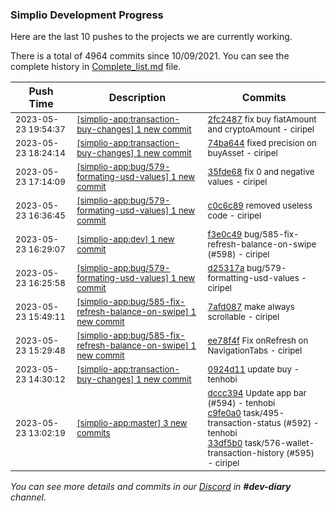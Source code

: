 
### Simplio Development Progress

Here are the last 10 pushes to the projects we are currently working.

There is a total of 4964 commits since 10/09/2021. You can see the complete history in
 [Complete_list.md](Complete_list.md) file.

| Push Time | Description | Commits |
| --- | --- | --- |
| <sub>2023-05-23 19:54:37</sub> | <sub>[[simplio-app:transaction\-buy\-changes] 1 new commit](https://github.com/SimplioOfficial/simplio-app/commit/2fc24870d5e3fa9b78833b8fc47ec23258f3ffc6)</sub> | <sub>[2fc2487](https://github.com/SimplioOfficial/simplio-app/commit/2fc24870d5e3fa9b78833b8fc47ec23258f3ffc6) fix buy fiatAmount and cryptoAmount - ciripel</sub> |
| <sub>2023-05-23 18:24:14</sub> | <sub>[[simplio-app:transaction\-buy\-changes] 1 new commit](https://github.com/SimplioOfficial/simplio-app/commit/74ba6448d20d776d2ca56c695be48aae625d3476)</sub> | <sub>[74ba644](https://github.com/SimplioOfficial/simplio-app/commit/74ba6448d20d776d2ca56c695be48aae625d3476) fixed precision on buyAsset - ciripel</sub> |
| <sub>2023-05-23 17:14:09</sub> | <sub>[[simplio-app:bug/579\-formating\-usd\-values] 1 new commit](https://github.com/SimplioOfficial/simplio-app/commit/35fde68d7fbdb0dd9bf5d0781078db344adba466)</sub> | <sub>[35fde68](https://github.com/SimplioOfficial/simplio-app/commit/35fde68d7fbdb0dd9bf5d0781078db344adba466) fix 0 and negative values - ciripel</sub> |
| <sub>2023-05-23 16:36:45</sub> | <sub>[[simplio-app:bug/579\-formating\-usd\-values] 1 new commit](https://github.com/SimplioOfficial/simplio-app/commit/c0c6c893172d389f96517fece7c53edf8e5b7aa2)</sub> | <sub>[c0c6c89](https://github.com/SimplioOfficial/simplio-app/commit/c0c6c893172d389f96517fece7c53edf8e5b7aa2) removed useless code - ciripel</sub> |
| <sub>2023-05-23 16:29:07</sub> | <sub>[[simplio-app:dev] 1 new commit](https://github.com/SimplioOfficial/simplio-app/commit/f3e0c499df62a1526c6b723fa9dd462b0b1becdc)</sub> | <sub>[f3e0c49](https://github.com/SimplioOfficial/simplio-app/commit/f3e0c499df62a1526c6b723fa9dd462b0b1becdc) bug/585-fix-refresh-balance-on-swipe (#598) - ciripel</sub> |
| <sub>2023-05-23 16:25:58</sub> | <sub>[[simplio-app:bug/579\-formating\-usd\-values] 1 new commit](https://github.com/SimplioOfficial/simplio-app/commit/d25317a4bd8dd262a6b438f7abcba5d4350e7b59)</sub> | <sub>[d25317a](https://github.com/SimplioOfficial/simplio-app/commit/d25317a4bd8dd262a6b438f7abcba5d4350e7b59) bug/579-formatting-usd-values - ciripel</sub> |
| <sub>2023-05-23 15:49:11</sub> | <sub>[[simplio-app:bug/585\-fix\-refresh\-balance\-on\-swipe] 1 new commit](https://github.com/SimplioOfficial/simplio-app/commit/7afd087cfb1063075a03fdc322ed68032bee54ba)</sub> | <sub>[7afd087](https://github.com/SimplioOfficial/simplio-app/commit/7afd087cfb1063075a03fdc322ed68032bee54ba) make always scrollable - ciripel</sub> |
| <sub>2023-05-23 15:29:48</sub> | <sub>[[simplio-app:bug/585\-fix\-refresh\-balance\-on\-swipe] 1 new commit](https://github.com/SimplioOfficial/simplio-app/commit/ee78f4fe2ada635aaf765eca7dbeeafbaedd71b9)</sub> | <sub>[ee78f4f](https://github.com/SimplioOfficial/simplio-app/commit/ee78f4fe2ada635aaf765eca7dbeeafbaedd71b9) Fix onRefresh on NavigationTabs - ciripel</sub> |
| <sub>2023-05-23 14:30:12</sub> | <sub>[[simplio-app:transaction\-buy\-changes] 1 new commit](https://github.com/SimplioOfficial/simplio-app/commit/0924d1198fedcbbf092c876dc36c9543c909fd65)</sub> | <sub>[0924d11](https://github.com/SimplioOfficial/simplio-app/commit/0924d1198fedcbbf092c876dc36c9543c909fd65) update buy - tenhobi</sub> |
| <sub>2023-05-23 13:02:19</sub> | <sub>[[simplio-app:master] 3 new commits](https://github.com/SimplioOfficial/simplio-app/compare/3a68609f3eb3...33df5b02bae2)</sub> | <sub>[dccc394](https://github.com/SimplioOfficial/simplio-app/commit/dccc3942f2a7d5b58ecd275347c8b068a2537faa) Update app bar (#594) - tenhobi<br>[c9fe0a0](https://github.com/SimplioOfficial/simplio-app/commit/c9fe0a0fe5689cbe4b05f0f70511a6372c6adfd6) task/495-transaction-status (#592) - tenhobi<br>[33df5b0](https://github.com/SimplioOfficial/simplio-app/commit/33df5b02bae24bfe6392c74ba942a606dcf02af9) task/576-wallet-transaction-history (#595) - ciripel</sub> |

_You can see more details and commits in our [Discord](https://discord.gg/aKhjuwZmdP) in **#dev-diary** channel._
